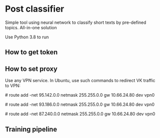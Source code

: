 # Post classifier

Simple tool using neural network to classify short texts by pre-defined topics.
All-in-one solution

Use Python 3.8 to run

## How to get token

## How to set proxy
Use any VPN service. In Ubuntu, use such commands to redirect VK traffic to VPN:

&#35; route add -net 95.142.0.0 netmask 255.255.0.0 gw 10.66.24.80 dev vpn0

&#35; route add -net 93.186.0.0 netmask 255.255.0.0 gw 10.66.24.80 dev vpn0

&#35; route add -net 87.240.0.0 netmask 255.255.0.0 gw 10.66.24.80 dev vpn0

## Training pipeline